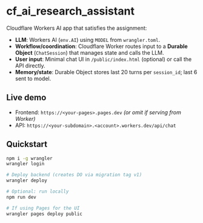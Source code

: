 # cf_ai_research_assistant

Cloudflare Workers AI app that satisfies the assignment:
- **LLM**: Workers AI (`env.AI`) using `MODEL` from `wrangler.toml`.
- **Workflow/coordination**: Cloudflare Worker routes input to a **Durable Object** (`ChatSession`) that manages state and calls the LLM.
- **User input**: Minimal chat UI in `/public/index.html` (optional) or call the API directly.
- **Memory/state**: Durable Object stores last 20 turns per `session_id`; last 6 sent to model.

## Live demo
- Frontend: `https://<your-pages>.pages.dev`  *(or omit if serving from Worker)*
- API: `https://<your-subdomain>.<account>.workers.dev/api/chat`

## Quickstart
```bash
npm i -g wrangler
wrangler login

# Deploy backend (creates DO via migration tag v1)
wrangler deploy

# Optional: run locally
npm run dev

# If using Pages for the UI
wrangler pages deploy public
